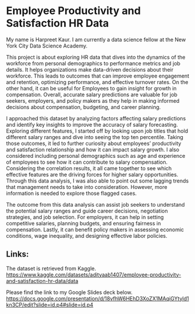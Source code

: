 # Employee Productivity and Satisfaction HR Data 

My name is Harpreet Kaur. I am currently a data science fellow at the New York City Data Science Academy.

This project is about exploring HR data that dives into the dynamics of the workforce from personal demographics to performance metrics and job details. It helps organizations make data-driven decisions about their workforce. This leads to outcomes that can improve employee engagement and retention, optimizing performance, and effective turnover rates. On the other hand, it can be useful for Employees to gain insight for growth in compensation. Overall, accurate salary predictions are valuable for job seekers, employers, and policy makers as they help in making informed decisions about compensation, budgeting, and career planning.

I approached this dataset by analyzing factors affecting salary predictions and identify key insights to improve the accuracy of salary forecasting. Exploring different features, I started off by looking upon job titles that hold different salary ranges and dive into seeing the top ten percentile. Taking those outcomes, it led to further curiosity about employees’ productivity and satisfaction relationship and how it can impact salary growth. I also considered including personal demographics such as age and experience of employees to see how it can contribute to salary compensation. Considering the correlation results, it all came together to see which effective features are the driving forces for higher salary opportunities. Through this data analysis, I was also able to point out some lagging trends that management needs to take into consideration. However, more information is needed to explore those flagged cases.

The outcome from this data analysis can assist job seekers to understand the potential salary ranges and guide career decisions, negotiation strategies, and job selection. For employers, it can help in setting competitive salaries, planning budgets, and ensuring fairness in compensation. Lastly, it can benefit policy makers in assessing economic conditions, wage inequality, and designing effective labor policies.

## Links: 

The dataset is retrieved from Kaggle.
https://www.kaggle.com/datasets/adityaab1407/employee-productivity-and-satisfaction-hr-data/data

Please find the link to my Google Slides deck below.
https://docs.google.com/presentation/d/18vfhW6HEhD3XoZX1MAqiGYtyld1kn3CP/edit?slide=id.p4#slide=id.p4



